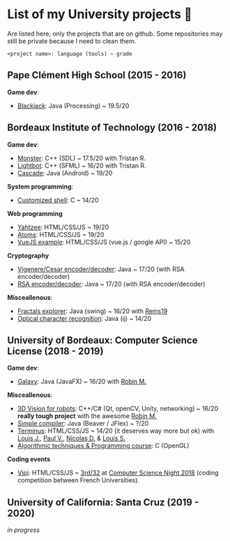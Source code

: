 # List of my University projects 🏫

Are listed here, only the projects that are on github. Some repositories may still be private because I need to clean them.

`<project name>: language (tools) ~ grade`

## Pape Clément High School (2015 - 2016)

**Game dev**:
- [Blackjack](https://github.com/N3ROO/Blackjack): Java (Processing) ~ 19.5/20

## Bordeaux Institute of Technology (2016 - 2018)

**Game dev**:
- [Monster](https://github.com/N3ROO/Monster): C++ (SDL) ~ 17.5/20 with Tristan R.
- [Lightbot](https://github.com/N3ROO/LightBot): C++ (SFML) ~ 16/20 with Tristan R.
- [Cascade](https://github.com/N3ROO/Cascade): Java (Android) ~ 19/20

**System programming**:
- [Customized shell](https://github.com/N3ROO/CustomizedShell): C ~ 14/20

**Web programming**
- [Yahtzee](https://github.com/N3ROO/Yahtzee): HTML/CSS/JS ~ 19/20
- [Atoms](https://github.com/N3ROO/Atoms): HTML/CSS/JS ~ 19/20
- [VueJS example](https://github.com/N3ROO/VueJS_Example): HTML/CSS/JS (vue.js / google API) ~ 15/20

**Cryptography**
- [Vigenere/Cesar encoder/decoder](https://github.com/N3ROO/Vigenere-Cesar-Decoder): Java ~ 17/20 (with RSA encoder/decoder)
- [RSA encoder/decoder](https://github.com/N3ROO/RSA-Decoder-Encoder): Java ~ 17/20 (with RSA encoder/decoder)

**Misceallenous**:
- [Fractals explorer](https://github.com/N3ROO/Fractals_explorer): Java (swing) ~ 16/20 with [Rems19](https://github.com/Rems19)
- [Optical character recognition](https://github.com/N3ROO/OCR): Java (ij) ~ 14/20

## University of Bordeaux: Computer Science License (2018 - 2019)

**Game dev**:
- [Galaxy](https://github.com/N3ROO/Galaxy): Java (JavaFX) ~ 16/20 with [Robin M.](https://github.com/RobinMontferme)

**Misceallenous**:
- [3D Vision for robots](https://github.com/N3ROO/projet-tech-vision-3D): C++/C# (Qt, openCV, Unity, networking) ~ 16/20 **really tough project** with the awesome [Robin M.](https://github.com/RobinMontferme)
- [Simple compiler](https://github.com/N3ROO/SimpleCompiler): Java (Beaver / JFlex) ~ ?/20
- [Terminus](https://github.com/ljolliet/Terminus): HTML/CSS/JS ~ 14/20 (it deserves way more but ok) with [Louis J.](https://github.com/ljolliet), [Paul V.](https://github.com/paulvigneau), [Nicolas D.](https://github.com/Ndesclaux) & [Louis S.](https://github.com/louissicardon)
- [Algorithmic techniques & Programming course](https://github.com/N3ROO/TAP): C (OpenGL)

**Coding events**
- [Vipi](https://github.com/N3ROO/Vipi): HTML/CSS/JS ~ [3rd/32](https://www.nuitdelinfo.com/inscription/defis/188) at [Computer Science Night 2018](https://www.nuitdelinfo.com/) (coding competition between French Universities).

## University of California: Santa Cruz (2019 - 2020)

*in progress*
